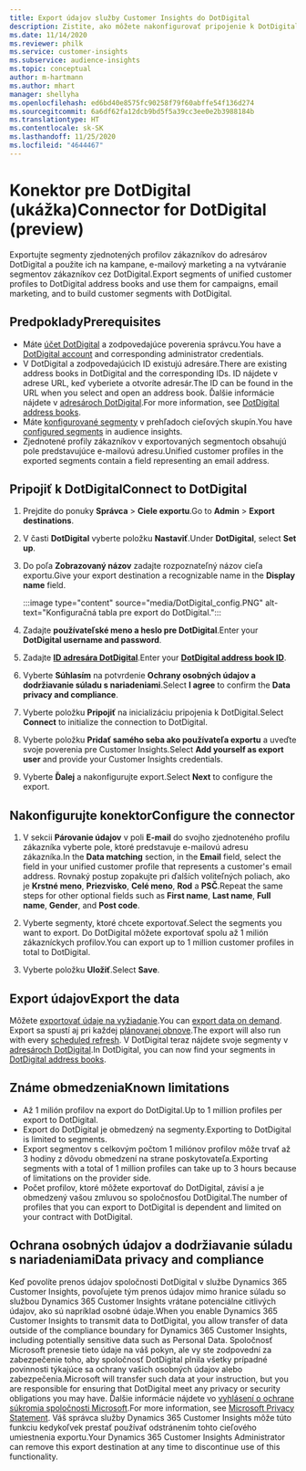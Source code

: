 ```yaml
---
title: Export údajov služby Customer Insights do DotDigital
description: Zistite, ako môžete nakonfigurovať pripojenie k DotDigital.
ms.date: 11/14/2020
ms.reviewer: philk
ms.service: customer-insights
ms.subservice: audience-insights
ms.topic: conceptual
author: m-hartmann
ms.author: mhart
manager: shellyha
ms.openlocfilehash: ed6bd40e8575fc90258f79f60abffe54f136d274
ms.sourcegitcommit: 6a6df62fa12dcb9bd5f5a39cc3ee0e2b3988184b
ms.translationtype: HT
ms.contentlocale: sk-SK
ms.lasthandoff: 11/25/2020
ms.locfileid: "4644467"
---
```

# <a name="connector-for-dotdigital-preview"></a><span data-ttu-id="66f92-103">Konektor pre DotDigital (ukážka)</span><span class="sxs-lookup"><span data-stu-id="66f92-103">Connector for DotDigital (preview)</span></span>

<span data-ttu-id="66f92-104">Exportujte segmenty zjednotených profilov zákazníkov do adresárov DotDigital a použite ich na kampane, e-mailový marketing a na vytváranie segmentov zákazníkov cez DotDigital.</span><span class="sxs-lookup"><span data-stu-id="66f92-104">Export segments of unified customer profiles to DotDigital address books and use them for campaigns, email marketing, and to build customer segments with DotDigital.</span></span> 

## <a name="prerequisites"></a><span data-ttu-id="66f92-105">Predpoklady</span><span class="sxs-lookup"><span data-stu-id="66f92-105">Prerequisites</span></span>

-   <span data-ttu-id="66f92-106">Máte [účet DotDigital](https://dotdigital.com/) a zodpovedajúce poverenia správcu.</span><span class="sxs-lookup"><span data-stu-id="66f92-106">You have a [DotDigital account](https://dotdigital.com/) and corresponding administrator credentials.</span></span>
-   <span data-ttu-id="66f92-107">V DotDigital a zodpovedajúcich ID existujú adresáre.</span><span class="sxs-lookup"><span data-stu-id="66f92-107">There are existing address books in DotDigital and the corresponding IDs.</span></span> <span data-ttu-id="66f92-108">ID nájdete v adrese URL, keď vyberiete a otvoríte adresár.</span><span class="sxs-lookup"><span data-stu-id="66f92-108">The ID can be found in the URL when you select and open an address book.</span></span> <span data-ttu-id="66f92-109">Ďalšie informácie nájdete v [adresároch DotDigital](https://support.dotdigital.com/hc/articles/212211968-Creating-an-address-book).</span><span class="sxs-lookup"><span data-stu-id="66f92-109">For more information, see [DotDigital address books](https://support.dotdigital.com/hc/articles/212211968-Creating-an-address-book).</span></span>
-   <span data-ttu-id="66f92-110">Máte [konfigurované segmenty](segments.md) v prehľadoch cieľových skupín.</span><span class="sxs-lookup"><span data-stu-id="66f92-110">You have [configured segments](segments.md) in audience insights.</span></span>
-   <span data-ttu-id="66f92-111">Zjednotené profily zákazníkov v exportovaných segmentoch obsahujú pole predstavujúce e-mailovú adresu.</span><span class="sxs-lookup"><span data-stu-id="66f92-111">Unified customer profiles in the exported segments contain a field representing an email address.</span></span>

## <a name="connect-to-dotdigital"></a><span data-ttu-id="66f92-112">Pripojiť k DotDigital</span><span class="sxs-lookup"><span data-stu-id="66f92-112">Connect to DotDigital</span></span>

1. <span data-ttu-id="66f92-113">Prejdite do ponuky **Správca** > **Ciele exportu**.</span><span class="sxs-lookup"><span data-stu-id="66f92-113">Go to **Admin** > **Export destinations**.</span></span>

1. <span data-ttu-id="66f92-114">V časti **DotDigital** vyberte položku **Nastaviť**.</span><span class="sxs-lookup"><span data-stu-id="66f92-114">Under **DotDigital**, select **Set up**.</span></span>

1. <span data-ttu-id="66f92-115">Do poľa **Zobrazovaný názov** zadajte rozpoznateľný názov cieľa exportu.</span><span class="sxs-lookup"><span data-stu-id="66f92-115">Give your export destination a recognizable name in the **Display name** field.</span></span>

   :::image type="content" source="media/DotDigital_config.PNG" alt-text="Konfiguračná tabla pre export do DotDigital.":::

1. <span data-ttu-id="66f92-117">Zadajte **používateľské meno a heslo pre DotDigital**.</span><span class="sxs-lookup"><span data-stu-id="66f92-117">Enter your **DotDigital username and password**.</span></span>

1. <span data-ttu-id="66f92-118">Zadajte **[ID adresára DotDigital](https://support.dotdigital.com/hc/articles/212211968-Creating-an-address-book)**.</span><span class="sxs-lookup"><span data-stu-id="66f92-118">Enter your **[DotDigital address book ID](https://support.dotdigital.com/hc/articles/212211968-Creating-an-address-book)**.</span></span>

1. <span data-ttu-id="66f92-119">Vyberte **Súhlasím** na potvrdenie **Ochrany osobných údajov a dodržiavanie súladu s nariadeniami**.</span><span class="sxs-lookup"><span data-stu-id="66f92-119">Select **I agree** to confirm the **Data privacy and compliance**.</span></span>

1. <span data-ttu-id="66f92-120">Vyberte položku **Pripojiť** na inicializáciu pripojenia k DotDigital.</span><span class="sxs-lookup"><span data-stu-id="66f92-120">Select **Connect** to initialize the connection to DotDigital.</span></span>

1. <span data-ttu-id="66f92-121">Vyberte položku **Pridať samého seba ako používateľa exportu** a uveďte svoje poverenia pre Customer Insights.</span><span class="sxs-lookup"><span data-stu-id="66f92-121">Select **Add yourself as export user** and provide your Customer Insights credentials.</span></span>

1. <span data-ttu-id="66f92-122">Vyberte **Ďalej** a nakonfigurujte export.</span><span class="sxs-lookup"><span data-stu-id="66f92-122">Select **Next** to configure the export.</span></span>

## <a name="configure-the-connector"></a><span data-ttu-id="66f92-123">Nakonfigurujte konektor</span><span class="sxs-lookup"><span data-stu-id="66f92-123">Configure the connector</span></span>

1. <span data-ttu-id="66f92-124">V sekcii **Párovanie údajov** v poli **E-mail** do svojho zjednoteného profilu zákazníka vyberte pole, ktoré predstavuje e-mailovú adresu zákazníka.</span><span class="sxs-lookup"><span data-stu-id="66f92-124">In the **Data matching** section, in the **Email** field, select the field in your unified customer profile that represents a customer's email address.</span></span> <span data-ttu-id="66f92-125">Rovnaký postup zopakujte pri ďalších voliteľných poliach, ako je **Krstné meno**, **Priezvisko**, **Celé meno**, **Rod** a **PSČ**.</span><span class="sxs-lookup"><span data-stu-id="66f92-125">Repeat the same steps for other optional fields such as **First name**, **Last name**, **Full name**, **Gender**, and **Post code**.</span></span>

1. <span data-ttu-id="66f92-126">Vyberte segmenty, ktoré chcete exportovať.</span><span class="sxs-lookup"><span data-stu-id="66f92-126">Select the segments you want to export.</span></span> <span data-ttu-id="66f92-127">Do DotDigital môžete exportovať spolu až 1 milión zákazníckych profilov.</span><span class="sxs-lookup"><span data-stu-id="66f92-127">You can export up to 1 million customer profiles in total to DotDigital.</span></span>

1. <span data-ttu-id="66f92-128">Vyberte položku **Uložiť**.</span><span class="sxs-lookup"><span data-stu-id="66f92-128">Select **Save**.</span></span>

## <a name="export-the-data"></a><span data-ttu-id="66f92-129">Export údajov</span><span class="sxs-lookup"><span data-stu-id="66f92-129">Export the data</span></span>

<span data-ttu-id="66f92-130">Môžete [exportovať údaje na vyžiadanie](export-destinations.md).</span><span class="sxs-lookup"><span data-stu-id="66f92-130">You can [export data on demand](export-destinations.md).</span></span> <span data-ttu-id="66f92-131">Export sa spustí aj pri každej [plánovanej obnove](system.md#schedule-tab).</span><span class="sxs-lookup"><span data-stu-id="66f92-131">The export will also run with every [scheduled refresh](system.md#schedule-tab).</span></span> <span data-ttu-id="66f92-132">V DotDigital teraz nájdete svoje segmenty v [adresároch DotDigital](https://support.dotdigital.com/hc/articles/212211968-Creating-an-address-book).</span><span class="sxs-lookup"><span data-stu-id="66f92-132">In DotDigital, you can now find your segments in [DotDigital address books](https://support.dotdigital.com/hc/articles/212211968-Creating-an-address-book).</span></span>

## <a name="known-limitations"></a><span data-ttu-id="66f92-133">Známe obmedzenia</span><span class="sxs-lookup"><span data-stu-id="66f92-133">Known limitations</span></span>

- <span data-ttu-id="66f92-134">Až 1 milión profilov na export do DotDigital.</span><span class="sxs-lookup"><span data-stu-id="66f92-134">Up to 1 million profiles per export to DotDigital.</span></span>
- <span data-ttu-id="66f92-135">Export do DotDigital je obmedzený na segmenty.</span><span class="sxs-lookup"><span data-stu-id="66f92-135">Exporting to DotDigital is limited to segments.</span></span>
- <span data-ttu-id="66f92-136">Export segmentov s celkovým počtom 1 miliónov profilov môže trvať až 3 hodiny z dôvodu obmedzení na strane poskytovateľa.</span><span class="sxs-lookup"><span data-stu-id="66f92-136">Exporting segments with a total of 1 million profiles can take up to 3 hours because of limitations on the provider side.</span></span> 
- <span data-ttu-id="66f92-137">Počet profilov, ktoré môžete exportovať do DotDigital, závisí a je obmedzený vašou zmluvou so spoločnosťou DotDigital.</span><span class="sxs-lookup"><span data-stu-id="66f92-137">The number of profiles that you can export to DotDigital is dependent and limited on your contract with DotDigital.</span></span>

## <a name="data-privacy-and-compliance"></a><span data-ttu-id="66f92-138">Ochrana osobných údajov a dodržiavanie súladu s nariadeniami</span><span class="sxs-lookup"><span data-stu-id="66f92-138">Data privacy and compliance</span></span>

<span data-ttu-id="66f92-139">Keď povolíte prenos údajov spoločnosti DotDigital v službe Dynamics 365 Customer Insights, povoľujete tým prenos údajov mimo hranice súladu so službou Dynamics 365 Customer Insights vrátane potenciálne citlivých údajov, ako sú napríklad osobné údaje.</span><span class="sxs-lookup"><span data-stu-id="66f92-139">When you enable Dynamics 365 Customer Insights to transmit data to DotDigital, you allow transfer of data outside of the compliance boundary for Dynamics 365 Customer Insights, including potentially sensitive data such as Personal Data.</span></span> <span data-ttu-id="66f92-140">Spoločnosť Microsoft prenesie tieto údaje na váš pokyn, ale vy ste zodpovední za zabezpečenie toho, aby spoločnosť DotDigital plnila všetky prípadné povinnosti týkajúce sa ochrany vašich osobných údajov alebo zabezpečenia.</span><span class="sxs-lookup"><span data-stu-id="66f92-140">Microsoft will transfer such data at your instruction, but you are responsible for ensuring that DotDigital meet any privacy or security obligations you may have.</span></span> <span data-ttu-id="66f92-141">Ďalšie informácie nájdete vo [vyhlásení o ochrane súkromia spoločnosti Microsoft](https://go.microsoft.com/fwlink/?linkid=396732).</span><span class="sxs-lookup"><span data-stu-id="66f92-141">For more information, see [Microsoft Privacy Statement](https://go.microsoft.com/fwlink/?linkid=396732).</span></span>
<span data-ttu-id="66f92-142">Váš správca služby Dynamics 365 Customer Insights môže túto funkciu kedykoľvek prestať používať odstránením tohto cieľového umiestnenia exportu.</span><span class="sxs-lookup"><span data-stu-id="66f92-142">Your Dynamics 365 Customer Insights Administrator can remove this export destination at any time to discontinue use of this functionality.</span></span>
